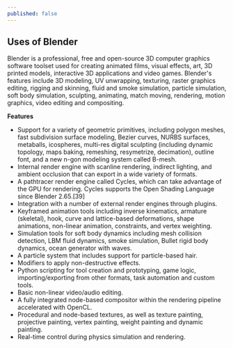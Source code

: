 ```yaml
---
published: false
---
```

## Uses of Blender

Blender is a professional, free and open-source 3D computer graphics software toolset used for creating animated films, visual effects, art, 3D printed models, interactive 3D applications and video games. Blender's features include 3D modeling, UV unwrapping, texturing, raster graphics editing, rigging and skinning, fluid and smoke simulation, particle simulation, soft body simulation, sculpting, animating, match moving, rendering, motion graphics, video editing and compositing. 

**Features**

- Support for a variety of geometric primitives, including polygon meshes, fast subdivision surface modeling, Bezier curves, NURBS surfaces, metaballs, icospheres, multi-res digital sculpting (including dynamic topology, maps baking, remeshing, resymetrize, decimation), outline font, and a new n-gon modeling system called B-mesh.
- Internal render engine with scanline rendering, indirect lighting, and ambient occlusion that can export in a wide variety of formats.
- A pathtracer render engine called Cycles, which can take advantage of the GPU for rendering. Cycles supports the Open Shading Language since Blender 2.65.[39]
- Integration with a number of external render engines through plugins.
- Keyframed animation tools including inverse kinematics, armature (skeletal), hook, curve and lattice-based deformations, shape animations, non-linear animation, constraints, and vertex weighting.
- Simulation tools for soft body dynamics including mesh collision detection, LBM fluid dynamics, smoke simulation, Bullet rigid body dynamics, ocean generator with waves.
- A particle system that includes support for particle-based hair.
- Modifiers to apply non-destructive effects.
- Python scripting for tool creation and prototyping, game logic, importing/exporting from other formats, task automation and custom tools.
- Basic non-linear video/audio editing.
- A fully integrated node-based compositor within the rendering pipeline accelerated with OpenCL.
- Procedural and node-based textures, as well as texture painting, projective painting, vertex painting, weight painting and dynamic painting.
- Real-time control during physics simulation and rendering.

